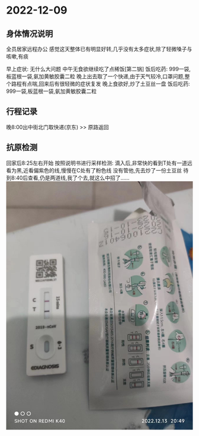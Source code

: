 # 2022-12-09
## 身体情况说明
全员居家远程办公
感觉这天整体已有明显好转,几乎没有太多症状,除了轻微嗓子与咳嗽,有痰

早上症状: 无什么大问题
中午无食欲继续吃了点稀饭[第二锅]
饭后吃药: 999一袋,板蓝根一袋,氨加黄敏胶囊二粒
晚上出去取了一个快递,由于天气较冷,口罩问题,整个路程有点喘,回来后有很轻微的症状复发
晚上食欲好,炒了土豆丝一盘
饭后吃药: 999一袋,板蓝根一袋,氨加黄敏胶囊二粒

## 行程记录
晚8:00出中街北门取快递(京东) >> 
原路返回

## 抗原检测
回家后8:25左右开始
按照说明书进行采样检测: 
    滴入后,非常快的看到T处有一道远看为黑,近看偏紫色的线,慢慢在C处有了粉色线
没有管他,先去炒了一份土豆丝
待到8:40后查看,仍是两道线,我了个去,就这么中招了......
![二道杠](../img/WechatIMG24.jpeg)